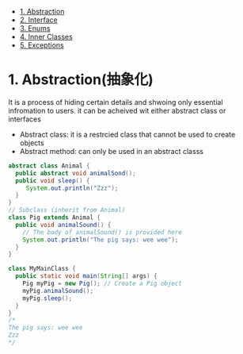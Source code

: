 - [1. Abstraction](https://www.w3schools.com/java/java_abstract.asp)
- [2. Interface](https://www.w3schools.com/java/java_interface.asp)
- [3. Enums](https://www.w3schools.com/java/java_enums.asp)
- [4. Inner Classes](https://www.w3schools.com/java/java_inner_classes.asp)
- [5. Exceptions](https://www.w3schools.com/java/java_try_catch.asp)

# 1. Abstraction(抽象化)
It is a process of hiding certain details and shwoing only essential infromation to users. 
it can be acheived wit either abstract class or interfaces

- Abstract class: it is a restrcied class that cannot be used to create objects 
- Abstract method: can only be used in an abstract classs 
```java
abstract class Animal {
  public abstract void animalSond();
  public void sleep() {
     System.out.println("Zzz");
  }
}
// Subclass (inherit from Animal)
class Pig extends Animal {
  public void animalSound() {
    // The body of animalSound() is provided here
    System.out.println("The pig says: wee wee");
  }
}

class MyMainClass {
  public static void main(String[] args) {
    Pig myPig = new Pig(); // Create a Pig object
    myPig.animalSound();
    myPig.sleep();
  }
}
/*
The pig says: wee wee
Zzz 
*/
```
